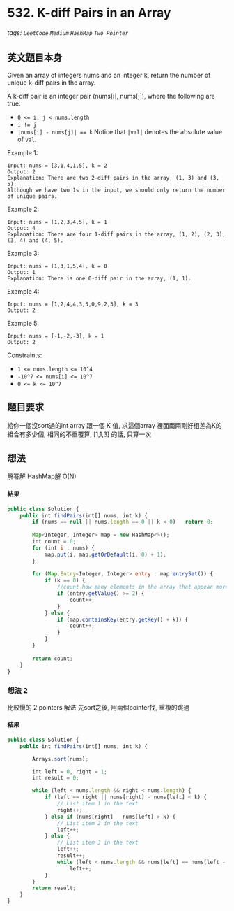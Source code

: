 # 532. K-diff Pairs in an Array
###### tags: `LeetCode` `Medium` `HashMap` `Two Pointer`

## 英文題目本身
Given an array of integers nums and an integer k, return the number of unique k-diff pairs in the array.

A k-diff pair is an integer pair (nums[i], nums[j]), where the following are true:

- `0 <= i, j < nums.length`
- `i != j`
- `|nums[i] - nums[j]| == k`
Notice that `|val|` denotes the absolute value of `val`.

 

Example 1:
```
Input: nums = [3,1,4,1,5], k = 2
Output: 2
Explanation: There are two 2-diff pairs in the array, (1, 3) and (3, 5).
Although we have two 1s in the input, we should only return the number of unique pairs.
```
Example 2:
```
Input: nums = [1,2,3,4,5], k = 1
Output: 4
Explanation: There are four 1-diff pairs in the array, (1, 2), (2, 3), (3, 4) and (4, 5).
```
Example 3:
```
Input: nums = [1,3,1,5,4], k = 0
Output: 1
Explanation: There is one 0-diff pair in the array, (1, 1).
```
Example 4:
```
Input: nums = [1,2,4,4,3,3,0,9,2,3], k = 3
Output: 2
```
Example 5:
```
Input: nums = [-1,-2,-3], k = 1
Output: 2
 ```

Constraints:

- `1 <= nums.length <= 10^4`
- `-10^7 <= nums[i] <= 10^7`
- `0 <= k <= 10^7`
## 題目要求
給你一個沒sort過的int array 跟一個 K 值, 求這個array 裡面兩兩剛好相差為K的組合有多少個, 相同的不重覆算, [1,1,3] 的話, 只算一次
## 想法
解答解 HashMap解
O(N)
#### 結果
```javascript
public class Solution {
    public int findPairs(int[] nums, int k) {
        if (nums == null || nums.length == 0 || k < 0)   return 0;
        
        Map<Integer, Integer> map = new HashMap<>();
        int count = 0;
        for (int i : nums) {
            map.put(i, map.getOrDefault(i, 0) + 1);
        }
        
        for (Map.Entry<Integer, Integer> entry : map.entrySet()) {
            if (k == 0) {
                //count how many elements in the array that appear more than twice.
                if (entry.getValue() >= 2) {
                    count++;
                } 
            } else {
                if (map.containsKey(entry.getKey() + k)) {
                    count++;
                }
            }
        }
        
        return count;
    }
}

```

### 想法 2
比較慢的 2 pointers 解法
先sort之後, 用兩個pointer找, 重複的跳過
#### 結果
```javascript
public class Solution {
    public int findPairs(int[] nums, int k) {

        Arrays.sort(nums);

        int left = 0, right = 1;
        int result = 0;

        while (left < nums.length && right < nums.length) {
            if (left == right || nums[right] - nums[left] < k) {
                // List item 1 in the text
                right++;      
            } else if (nums[right] - nums[left] > k) {
                // List item 2 in the text
                left++;       
            } else {
                // List item 3 in the text
                left++;
                result++;
                while (left < nums.length && nums[left] == nums[left - 1])
                    left++;
            }
        }
        return result;
    }
}
```